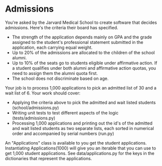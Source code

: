 # Admissions
You're asked by the Jarvard Medical School to create software that decides admissions. Here's the criteria their board has specified.

* The strength of the application depends mainly on GPA and the grade assigned to the student's professional statement submitted in the application, each carrying equal weight.
* Up to 20% of the admissions are allocated to the children of the school alumni.
* Up to 10% of the seats go to students eligible under affirmative action. If a student qualifies under both alumni and affirmative action quotas, you need to assign them the alumni quota first.
* The school does not discriminate based on age.

Your job is to process 1,000 applications to pick an admitted list of 30 and a wait list of 6. Your work should cover:
* Applying the criteria above to pick the admitted and wait listed students (school/admissions.py)
* Writing unit tests to test different aspects of the logic (tests/admissions.py)
* Processing 1,000 applications and printing out the id's of the admitted and wait listed students as two separate lists, each sorted in numerical order and accompanied by serial numbers (run.py)

An "Applications" class is available to you get the student applications. Instantiating Applications(1000) will give you an iterable that you can use to get 1,000 student applications. See data/applications.py for the keys in the dictionaries that represent the applications.